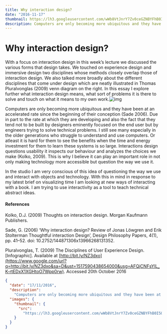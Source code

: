 ```yaml
---
title: Why interaction design?
date: "2016-11-17"
thumbnail: https://lh3.googleusercontent.com/wWb8VtJnrY7Zv0ceGZNBYFhB0I5OXmRul89xrIR6cAo8E_PpOvk8hyR6nv0DCbVzqDOIUm_JHoQPupfbu5UM8GB8iHR8eVZoGVX51tPx0ZYGChzBekGyTTd9RelZU9C5myPuH9CR
description: Computers are only becoming more ubiquitous and they have been at an accelerated rate since the beginning of their conception
---
```


# Why interaction design?

With a focus on interaction design in this week’s lecture we discussed the various forms that design takes. We touched on experience design and immersive design two disciplines whose methods closely overlap those of interaction design. We also talked more broadly about the different disciplines that come under design which are neatly illustrated in Thomas Pluralvonglas (2009) venn diagram on the right. In this essay I explore further what interaction design means, what sort of problems it is there to solve and touch on what it means to my own work.![img](https://lh3.googleusercontent.com/wWb8VtJnrY7Zv0ceGZNBYFhB0I5OXmRul89xrIR6cAo8E_PpOvk8hyR6nv0DCbVzqDOIUm_JHoQPupfbu5UM8GB8iHR8eVZoGVX51tPx0ZYGChzBekGyTTd9RelZU9C5myPuH9CR)

Computers are only becoming more ubiquitous and they have been at an accelerated rate since the beginning of their conception (Sade 2006). Due in part to the rate at which they are developing and also the fact that they tend not to be built by designers eminently focused on the end user but by engineers trying to solve technical problems. I still see many especially in the older generations who struggle to understand and use computers. Or atleast it is hard for them to see the benefits when the time and energy investment for them to learn these systems is so large. Interactions design questions usability it inspects our behaviour and analyzes the choices we make (Kolko, 2009). This is why I believe it can play an important role in not only making technology more accessible but question the way we use it.

In the studio I am very conscious of this idea of questioning the way we use and interact with objects and technology. With this in mind in response to my latest brief on visualizing time I am looking at new ways of interacting with a book. I am trying to use interactivity as a tool to teach technical abstract ideas.

#### References

Kolko, D.J. (2009) Thoughts on interaction design. Morgan Kaufmann Publishers.

Sade, G. (2006) ‘Why interaction design? Review of Jonas Löwgren and Erik Stolterman Thoughtful interaction Design’, Design Philosophy Papers, 4(1), pp. 41–52. doi: 10.2752/144871306x13966268131352.

Pluralvonglas, T. (2009) The Disciplines of User Experience Design. [Infographic].
Available at [http://bit.ly/NZ3dxo](https://www.google.com/url?q=http://bit.ly/NZ3dxo&sa=D&ust=1517590438654000&usg=AFQjCNFsYlL_K-rtEDxX1XGHtoO7Wpp0rw). Accessed 20th October 2016

```json
{
  "date": "17/11/2016",
  "description":
    "Computers are only becoming more ubiquitous and they have been at an accelerated rate since the beginning of their conception",
  "images": {
    "thumbnail": {
      "src":
        "https://lh3.googleusercontent.com/wWb8VtJnrY7Zv0ceGZNBYFhB0I5OXmRul89xrIR6cAo8E_PpOvk8hyR6nv0DCbVzqDOIUm_JHoQPupfbu5UM8GB8iHR8eVZoGVX51tPx0ZYGChzBekGyTTd9RelZU9C5myPuH9CR"
    }
  }
}
```
